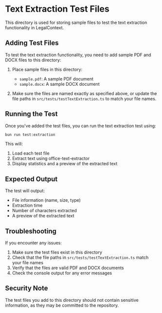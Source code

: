 # Text Extraction Test Files

This directory is used for storing sample files to test the text extraction functionality in LegalContext.

## Adding Test Files

To test the text extraction functionality, you need to add sample PDF and DOCX files to this directory:

1. Place sample files in this directory:
   - `sample.pdf`: A sample PDF document
   - `sample.docx`: A sample DOCX document

2. Make sure the files are named exactly as specified above, or update the file paths in `src/tests/testTextExtraction.ts` to match your file names.

## Running the Test

Once you've added the test files, you can run the text extraction test using:

```bash
bun run test:extraction
```

This will:
1. Load each test file
2. Extract text using office-text-extractor
3. Display statistics and a preview of the extracted text

## Expected Output

The test will output:
- File information (name, size, type)
- Extraction time
- Number of characters extracted
- A preview of the extracted text

## Troubleshooting

If you encounter any issues:

1. Make sure the test files exist in this directory
2. Check that the file paths in `src/tests/testTextExtraction.ts` match your file names
3. Verify that the files are valid PDF and DOCX documents
4. Check the console output for any error messages

## Security Note

The test files you add to this directory should not contain sensitive information, as they may be committed to the repository.
